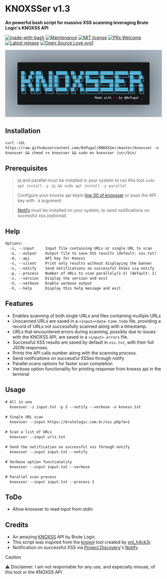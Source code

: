 # KNOXSSer v1.3

**An powerful bash script for massive XSS scanning leveraging Brute Logic's KNOXSS API**

[![made-with-bash](https://img.shields.io/badge/Made%20with-Bash-1f425f.svg)](https://www.gnu.org/software/bash/) [![Maintenance](https://img.shields.io/badge/Maintained%3F-yes-green.svg)](https://GitHub.com/0xPugal/KNOXSSer/graphs/commit-activity) [![MIT license](https://img.shields.io/badge/License-MIT-blue.svg)](https://lbesson.mit-license.org/) [![PRs Welcome](https://img.shields.io/badge/PRs-welcome-brightgreen.svg?style=flat-square)](http://makeapullrequest.com) [![Latest release](https://badgen.net/github/release/0xPugal/KNOXSSer?sort=semver&label=version)](https://github.com/0xPugal/KNOXSSer/releases) [![Open Source Love svg1](https://badges.frapsoft.com/os/v1/open-source.svg?v=103)](https://github.com/0xPugal/KNOXSSer)

<img src=KNOXSSer.png>

## Installation
```
curl -sSL https://raw.githubusercontent.com/0xPugal/KNOXSSer/master/knoxsser -o knoxsser && chmod +x knoxsser && sudo mv knoxsser /usr/bin/
```

## Prerequisites
> jq and parallel must be installed in your system to run this tool
``sudo apt install -y jq && sudo apt install -y parallel``

> Configure your knoxss api keyin [line 30 of knoxsser](https://github.com/0xPugal/KNOXSSer/blob/master/knoxsser#L30) or pass the API key with ``-A`` argument.


> [Notify](https://github.com/projectdiscovery/notify) must be installed on your system, to send notifications on sucessful xss.(optional)


## Help
```
Options:
  -i, --input     Input file containing URLs or single URL to scan
  -o, --output    Output file to save XSS results (default: xss.txt)
  -A, --api       API key for Knoxss
  -s, --silent    Print only results without displaying the banner
  -n, --notify    Send notifications on successful XSSes via notify
  -p, --process   Number of URLs to scan parallely(1-5) (default: 1)
  -v, --version   Display the version and exit
  -V, --verbose   Enable verbose output
  -h, --help      Display this help message and exit
```

## Features
   - Enables scanning of both single URLs and files containing multiple URLs
   - Unscanned URLs are saved in a `<input>+date-time.todo` file, providing a record of URLs not successfully scanned along with a timestamp.
   - URLs that encountered errors during scanning, possibly due to issues with the KNOXSS API, are saved in a `<input>.errors` file. 
   - Successful XSS results are saved by default in `xss.txt`, with their full JSON responses.
   - Prints the API calls number along with the scanning process.
   - Send notifications on successful XSSes through notify
   - Parallel scans options for faster scan completion
   - Verbose option functionality for printing response from knoxss api in the terminal

## Usage
```
# All in one
  knoxsser -i input.txt -p 3 --notify --verbose -o knoxss.txt

# Single URL scan
  knoxsser --input https://brutelogic.com.br/xss.php?a=1

# Scan a list of URLs
  knoxsser --input urls.txt

# Send the notification on successful xss through notify
  knoxsser --input input.txt --notify

# Verbose option functionality
  knoxsser --input input.txt --verbose

# Parallel scan process
  knoxsser --input input.txt --process 3
```

## ToDo
+ Allow knoxsser to read input from stdin

## Credits
+ An amazing [KNOXSS](https://knoxss.me/) API by Brute Logic.
+ This script was inspired from the [knoxnl](https://github.com/xnl-h4ck3r/knoxnl) tool created by [xnl_h4ck3r](https://twitter.com/xnl_h4ck3r).
+ Notification on successful XSS via [Project Discovery](https://github.com/projectdiscovery)'s [Notify](https://github.com/projectdiscovery/notify).

> [!CAUTION]
> ⚠️ Disclaimer: I am not responsible for any use, and especially misuse, of this tool or the KNOXSS API

